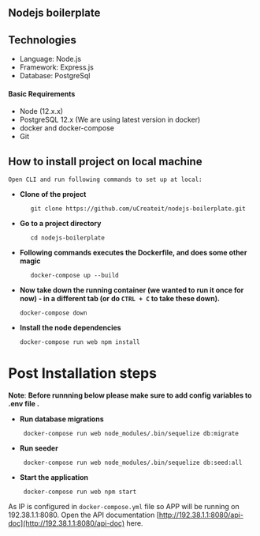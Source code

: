 ## Nodejs boilerplate


## Technologies

- Language: Node.js
- Framework: Express.js
- Database: PostgreSql

#### Basic Requirements

- Node (12.x.x)
- PostgreSQL 12.x (We are using latest version in docker)
- docker and docker-compose
- Git

## How to install project on local machine
  
    Open CLI and run following commands to set up at local:
   - **Clone of the project**
        >
            git clone https://github.com/uCreateit/nodejs-boilerplate.git

   - **Go to a project directory**
       > 
            cd nodejs-boilerplate

   - **Following commands executes the Dockerfile, and does some other magic**
       >
            docker-compose up --build

  - **Now take down the running container (we wanted to run it once for now) - in a different tab (or do ```CTRL + C``` to take these down).**
       >
        docker-compose down

  - **Install the node dependencies**
       >
        docker-compose run web npm install
  

# Post Installation steps

**Note**: **Before runnning below please make sure to add config variables to .env file .**


 - **Run database migrations**
    >
        docker-compose run web node_modules/.bin/sequelize db:migrate


 - **Run seeder**
    >
        docker-compose run web node_modules/.bin/sequelize db:seed:all

 - **Start the application**
    >
        docker-compose run web npm start

As IP is configured in ```docker-compose.yml``` file so APP will be running on 192.38.1.1:8080. 
Open the API documentation [http://192.38.1.1:8080/api-doc](http://192.38.1.1:8080/api-doc) here.

